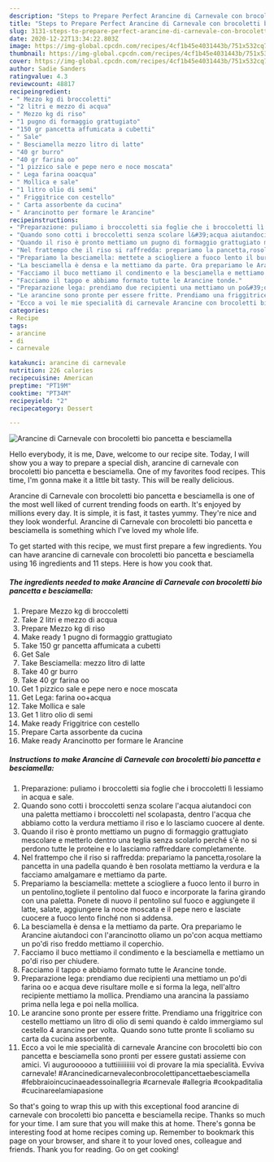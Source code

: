 ```yaml
---
description: "Steps to Prepare Perfect Arancine di Carnevale con brocoletti bio pancetta e besciamella"
title: "Steps to Prepare Perfect Arancine di Carnevale con brocoletti bio pancetta e besciamella"
slug: 3131-steps-to-prepare-perfect-arancine-di-carnevale-con-brocoletti-bio-pancetta-e-besciamella
date: 2020-12-22T13:34:22.803Z
image: https://img-global.cpcdn.com/recipes/4cf1b45e4031443b/751x532cq70/arancine-di-carnevale-con-brocoletti-bio-pancetta-e-besciamella-recipe-main-photo.jpg
thumbnail: https://img-global.cpcdn.com/recipes/4cf1b45e4031443b/751x532cq70/arancine-di-carnevale-con-brocoletti-bio-pancetta-e-besciamella-recipe-main-photo.jpg
cover: https://img-global.cpcdn.com/recipes/4cf1b45e4031443b/751x532cq70/arancine-di-carnevale-con-brocoletti-bio-pancetta-e-besciamella-recipe-main-photo.jpg
author: Sadie Sanders
ratingvalue: 4.3
reviewcount: 48817
recipeingredient:
- " Mezzo kg di broccoletti"
- "2 litri e mezzo di acqua"
- " Mezzo kg di riso"
- "1 pugno di formaggio grattugiato"
- "150 gr pancetta affumicata a cubetti"
- " Sale"
- " Besciamella mezzo litro di latte"
- "40 gr burro"
- "40 gr farina oo"
- "1 pizzico sale e pepe nero e noce moscata"
- " Lega farina ooacqua"
- " Mollica e sale"
- "1 litro olio di semi"
- " Friggitrice con cestello"
- " Carta assorbente da cucina"
- " Arancinotto per formare le Arancine"
recipeinstructions:
- "Preparazione: puliamo i broccoletti sia foglie che i broccoletti lì lessiamo in acqua e sale."
- "Quando sono cotti i broccoletti senza scolare l&#39;acqua aiutandoci con una paletta mettiamo i broccoletti nel scolapasta, dentro l&#39;acqua che abbiamo cotto la verdura mettiamo il riso e lo lasciamo cuocere al dente."
- "Quando il riso è pronto mettiamo un pugno di formaggio grattugiato mescolare e metterlo dentro una teglia senza scolarlo perché s&#39;è no si perdono tutte le proteine e lo lasciamo raffreddare completamente."
- "Nel frattempo che il riso si raffredda: prepariamo la pancetta,rosolare la pancetta in una padella quando è ben rosolata mettiamo la verdura e la facciamo amalgamare e mettiamo da parte."
- "Prepariamo la besciamella: mettete a sciogliere a fuoco lento il burro in un pentolino,togliete il pentolino dal fuoco e incorporate la farina girando con una paletta. Ponete di nuovo il pentolino sul fuoco e aggiungete il latte, salate, aggiungere la noce moscata e il pepe nero e lasciate cuocere a fuoco lento finché non si addensa."
- "La besciamella è densa e la mettiamo da parte. Ora prepariamo le Arancine aiutandoci con l&#39;arancinotto oliamo un po&#39;con acqua mettiamo un po&#39;di riso freddo mettiamo il coperchio."
- "Facciamo il buco mettiamo il condimento e la besciamella e mettiamo un po&#39;di riso per chiudere."
- "Facciamo il tappo e abbiamo formato tutte le Arancine tonde."
- "Preparazione lega: prendiamo due recipienti una mettiamo un po&#39;di farina oo e acqua deve risultare molle e si forma la lega, nell&#39;altro recipiente mettiamo la mollica. Prendiamo una arancina la passiamo prima nella lega e poi nella mollica."
- "Le arancine sono pronte per essere fritte. Prendiamo una friggitrice con cestello mettiamo un litro di olio di semi quando è caldo immergiamo sul cestello 4 arancine per volta. Quando sono tutte pronte lì scoliamo su carta da cucina assorbente."
- "Ecco a voi le mie specialità di carnevale Arancine con brocoletti bio con pancetta e besciamella sono pronti per essere gustati assieme con amici. Vi auguroooooo a tuttiiiiiiiiiii voi di provare la mia specialità. Evviva carnevale! #Arancinedicarnevaleconbrocolettipancettaebesciamella #febbraioincucinaeadessoinallegria #carnevale #allegria #cookpaditalia #cucinareelamiapasione"
categories:
- Recipe
tags:
- arancine
- di
- carnevale

katakunci: arancine di carnevale 
nutrition: 226 calories
recipecuisine: American
preptime: "PT19M"
cooktime: "PT34M"
recipeyield: "2"
recipecategory: Dessert

---
```



![Arancine di Carnevale con brocoletti bio pancetta e besciamella](https://img-global.cpcdn.com/recipes/4cf1b45e4031443b/751x532cq70/arancine-di-carnevale-con-brocoletti-bio-pancetta-e-besciamella-recipe-main-photo.jpg)

Hello everybody, it is me, Dave, welcome to our recipe site. Today, I will show you a way to prepare a special dish, arancine di carnevale con brocoletti bio pancetta e besciamella. One of my favorites food recipes. This time, I'm gonna make it a little bit tasty. This will be really delicious.

Arancine di Carnevale con brocoletti bio pancetta e besciamella is one of the most well liked of current trending foods on earth. It's enjoyed by millions every day. It is simple, it is fast, it tastes yummy. They're nice and they look wonderful. Arancine di Carnevale con brocoletti bio pancetta e besciamella is something which I've loved my whole life.




To get started with this recipe, we must first prepare a few ingredients. You can have arancine di carnevale con brocoletti bio pancetta e besciamella using 16 ingredients and 11 steps. Here is how you cook that.

<!--inarticleads1-->

##### The ingredients needed to make Arancine di Carnevale con brocoletti bio pancetta e besciamella:

1. Prepare  Mezzo kg di broccoletti
1. Take 2 litri e mezzo di acqua
1. Prepare  Mezzo kg di riso
1. Make ready 1 pugno di formaggio grattugiato
1. Take 150 gr pancetta affumicata a cubetti
1. Get  Sale
1. Take  Besciamella: mezzo litro di latte
1. Take 40 gr burro
1. Take 40 gr farina oo
1. Get 1 pizzico sale e pepe nero e noce moscata
1. Get  Lega: farina oo+acqua
1. Take  Mollica e sale
1. Get 1 litro olio di semi
1. Make ready  Friggitrice con cestello
1. Prepare  Carta assorbente da cucina
1. Make ready  Arancinotto per formare le Arancine




<!--inarticleads2-->

##### Instructions to make Arancine di Carnevale con brocoletti bio pancetta e besciamella:

1. Preparazione: puliamo i broccoletti sia foglie che i broccoletti lì lessiamo in acqua e sale.
1. Quando sono cotti i broccoletti senza scolare l&#39;acqua aiutandoci con una paletta mettiamo i broccoletti nel scolapasta, dentro l&#39;acqua che abbiamo cotto la verdura mettiamo il riso e lo lasciamo cuocere al dente.
1. Quando il riso è pronto mettiamo un pugno di formaggio grattugiato mescolare e metterlo dentro una teglia senza scolarlo perché s&#39;è no si perdono tutte le proteine e lo lasciamo raffreddare completamente.
1. Nel frattempo che il riso si raffredda: prepariamo la pancetta,rosolare la pancetta in una padella quando è ben rosolata mettiamo la verdura e la facciamo amalgamare e mettiamo da parte.
1. Prepariamo la besciamella: mettete a sciogliere a fuoco lento il burro in un pentolino,togliete il pentolino dal fuoco e incorporate la farina girando con una paletta. Ponete di nuovo il pentolino sul fuoco e aggiungete il latte, salate, aggiungere la noce moscata e il pepe nero e lasciate cuocere a fuoco lento finché non si addensa.
1. La besciamella è densa e la mettiamo da parte. Ora prepariamo le Arancine aiutandoci con l&#39;arancinotto oliamo un po&#39;con acqua mettiamo un po&#39;di riso freddo mettiamo il coperchio.
1. Facciamo il buco mettiamo il condimento e la besciamella e mettiamo un po&#39;di riso per chiudere.
1. Facciamo il tappo e abbiamo formato tutte le Arancine tonde.
1. Preparazione lega: prendiamo due recipienti una mettiamo un po&#39;di farina oo e acqua deve risultare molle e si forma la lega, nell&#39;altro recipiente mettiamo la mollica. Prendiamo una arancina la passiamo prima nella lega e poi nella mollica.
1. Le arancine sono pronte per essere fritte. Prendiamo una friggitrice con cestello mettiamo un litro di olio di semi quando è caldo immergiamo sul cestello 4 arancine per volta. Quando sono tutte pronte lì scoliamo su carta da cucina assorbente.
1. Ecco a voi le mie specialità di carnevale Arancine con brocoletti bio con pancetta e besciamella sono pronti per essere gustati assieme con amici. Vi auguroooooo a tuttiiiiiiiiiii voi di provare la mia specialità. Evviva carnevale! #Arancinedicarnevaleconbrocolettipancettaebesciamella #febbraioincucinaeadessoinallegria #carnevale #allegria #cookpaditalia #cucinareelamiapasione




So that's going to wrap this up with this exceptional food arancine di carnevale con brocoletti bio pancetta e besciamella recipe. Thanks so much for your time. I am sure that you will make this at home. There's gonna be interesting food at home recipes coming up. Remember to bookmark this page on your browser, and share it to your loved ones, colleague and friends. Thank you for reading. Go on get cooking!
